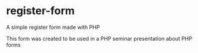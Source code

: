 # register-form
A simple register form made with PHP

This form was created to be used in a PHP seminar presentation about PHP forms
